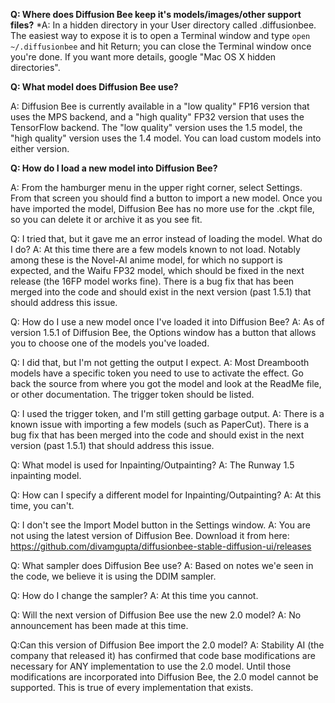 **Q: Where does Diffusion Bee keep it's models/images/other support files?**
*A: In a hidden directory in your User directory called .diffusionbee. The easiest way to expose it is to open a Terminal window and type `open ~/.diffusionbee` and hit Return; you can close the Terminal window once you're done. If you want more details, google "Mac OS X hidden directories". 

**Q: What model does Diffusion Bee use?**

A: Diffusion Bee is currently available in a "low quality" FP16 version that uses the MPS backend, and a "high quality" FP32 version that uses the TensorFlow backend. The "low quality" version uses the 1.5 model, the "high quality" version uses the 1.4 model. You can load custom models into either version.

**Q: How do I load a new model into Diffusion Bee?**

A: From the hamburger menu in the upper right corner, select Settings. From that screen you should find a button to import a new model. Once you have imported the model, Diffusion Bee has no more use for the .ckpt file, so you can delete it or archive it as you see fit.

Q: I tried that, but it gave me an error instead of loading the model. What do I do?
A: At this time there are a few models known to not load. Notably among these is the Novel-AI anime model, for which no support is expected, and the Waifu FP32 model, which should be fixed in the next release (the 16FP model works fine). There is a bug fix that has been merged into the code and should exist in the next version (past 1.5.1) that should address this issue. 

Q: How do I use a new model once I've loaded it into Diffusion Bee?
A: As of version 1.5.1 of Diffusion Bee, the Options window has a button that allows you to choose one of the models you've loaded.

Q: I did that, but I'm not getting the output I expect.
A: Most Dreambooth models have a specific token you need to use to activate the effect. Go back the source from where you got the model and look at the ReadMe file, or other documentation. The trigger token should be listed. 

Q: I used the trigger token, and I'm still getting garbage output.
A: There is a known issue with importing a few models (such as PaperCut). There is a bug fix that has been merged into the code and should exist in the next version (past 1.5.1) that should address this issue.

Q: What model is used for Inpainting/Outpainting?
A: The Runway 1.5 inpainting model.

Q: How can I specify a different model for Inpainting/Outpainting?
A: At this time, you can't.

Q: I don't see the Import Model button in the Settings window.
A: You are not using the latest version of Diffusion Bee. Download it from here: https://github.com/divamgupta/diffusionbee-stable-diffusion-ui/releases

Q: What sampler does Diffusion Bee use?
A: Based on notes we'e seen in the code, we believe it is using the DDIM sampler.

Q: How do I change the sampler?
A: At this time you cannot.

Q: Will the next version of Diffusion Bee use the new 2.0 model?
A: No announcement has been made at this time.

Q:Can this version of Diffusion Bee import the 2.0 model?
A: Stability AI (the company that released it) has confirmed that code base modifications are necessary for ANY implementation to use the 2.0 model. Until those modifications are incorporated into Diffusion Bee, the 2.0 model cannot be supported. This is true of every implementation that exists.
